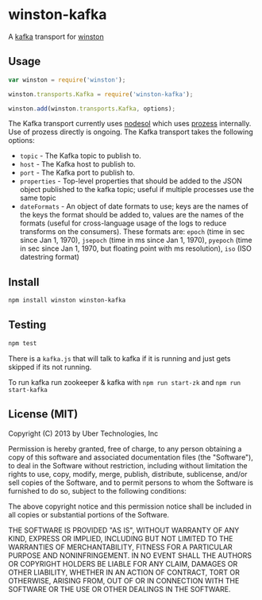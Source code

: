 # winston-kafka

A [kafka]() transport for [winston]()

## Usage

```js
var winston = require('winston');

winston.transports.Kafka = require('winston-kafka');

winston.add(winston.transports.Kafka, options);
```

The Kafka transport currently uses [nodesol]() which uses [prozess]() internally. Use of prozess directly is ongoing. The Kafka transport takes the following options:

* `topic` - The Kafka topic to publish to.
* `host` - The Kafka host to publish to.
* `port` - The Kafka port to publish to.
* `properties` - Top-level properties that should be added to the JSON object published to the kafka topic; useful if multiple processes use the same topic
* `dateFormats` - An object of date formats to use; keys are the names of the keys the format should be added to, values are the names of the formats (useful for cross-language usage of the logs to reduce transforms on the consumers). These formats are: `epoch` (time in sec since Jan 1, 1970), `jsepoch` (time in ms since Jan 1, 1970), `pyepoch` (time in sec since Jan 1, 1970, but floating point with ms resolution), `iso` (ISO datestring format)

## Install

```sh
npm install winston winston-kafka
```

## Testing

```sh
npm test
```

There is a `kafka.js` that will talk to kafka if it is running and just
    gets skipped if its not running.

To run kafka run zookeeper & kafka with `npm run start-zk` and
    `npm run start-kafka`

## License (MIT)

Copyright (C) 2013 by Uber Technologies, Inc

Permission is hereby granted, free of charge, to any person obtaining a copy
of this software and associated documentation files (the "Software"), to deal
in the Software without restriction, including without limitation the rights
to use, copy, modify, merge, publish, distribute, sublicense, and/or sell
copies of the Software, and to permit persons to whom the Software is
furnished to do so, subject to the following conditions:

The above copyright notice and this permission notice shall be included in
all copies or substantial portions of the Software.

THE SOFTWARE IS PROVIDED "AS IS", WITHOUT WARRANTY OF ANY KIND, EXPRESS OR
IMPLIED, INCLUDING BUT NOT LIMITED TO THE WARRANTIES OF MERCHANTABILITY,
FITNESS FOR A PARTICULAR PURPOSE AND NONINFRINGEMENT. IN NO EVENT SHALL THE
AUTHORS OR COPYRIGHT HOLDERS BE LIABLE FOR ANY CLAIM, DAMAGES OR OTHER
LIABILITY, WHETHER IN AN ACTION OF CONTRACT, TORT OR OTHERWISE, ARISING FROM,
OUT OF OR IN CONNECTION WITH THE SOFTWARE OR THE USE OR OTHER DEALINGS IN
THE SOFTWARE.

